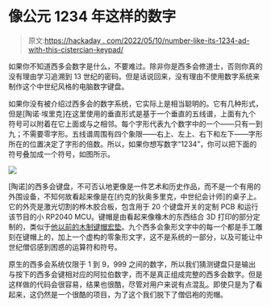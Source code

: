 # 像公元 1234 年这样的数字

> 原文:[https://hackaday . com/2022/05/10/number-like-its-1234-ad-with-this-cistercian-keypad/](https://hackaday.com/2022/05/10/number-like-its-1234-ad-with-this-cistercian-keypad/)

如果你不知道西多会数字是什么，不要难过。除非你是西多会修道士，否则你真的没有理由学习追溯到 13 世纪的密码。但是话说回来，没有理由不使用数字系统来制作这个中世纪风格的电脑数字键盘。

如果你没有被介绍过西多会的数字系统，它实际上是相当聪明的。它有几种形式，但是[陶诺·埃里克]在这里使用的垂直形式是基于一个垂直的五线谱，上面有九个符号可以附着在它上面或与之相邻。每个字形代表九个数字中的一个——只有一到九；不需要零字形。五线谱周围有四个象限——右上、左上、右下和左下——字形所在的位置决定了字形的倍数。所以，如果你想写数字“1234”，你可以把下面的符号叠加成一个符号，如图所示。

![](../Images/066180dc583f6ebfe28cb5d2d4a0aa91.png)

[陶诺]的西多会键盘，不可否认地更像是一件艺术和历史作品，而不是一个有用的外围设备，不知何故看起来像是在[约克的狄奥多里克，中世纪会计师]的桌子上。它的外壳是激光切割的桦木胶合板，包含用于 20 个键盘开关的定制 PCB 和运行该节目的小 RP2040 MCU。键帽是由看起来像橡木的东西结合 3D 打印的部分定制的，类似于[他以前的木制键帽宏垫](https://hackaday.com/2021/05/21/custom-macro-keyboard-looks-good-in-wood/)。九个西多会象形文字中的每一个都是手工雕刻在键帽上的，加上一个虚构的零象形文字，这不是系统的一部分，以及可能让中世纪僧侣感到困惑的运算符和符号。

原生的西多会系统仅限于 1 到 9，999 之间的数字，所以我们猜测键盘只是输出与按下的西多会键相对应的阿拉伯数字，而不是真正组成完整的西多会数字。但是这样做的代码会很容易，结果也很酷，尽管对用户来说有点混乱。即使只是为了看起来，这仍然是一个很酷的项目，为了这个我们脱下了僧侣袍的兜帽。